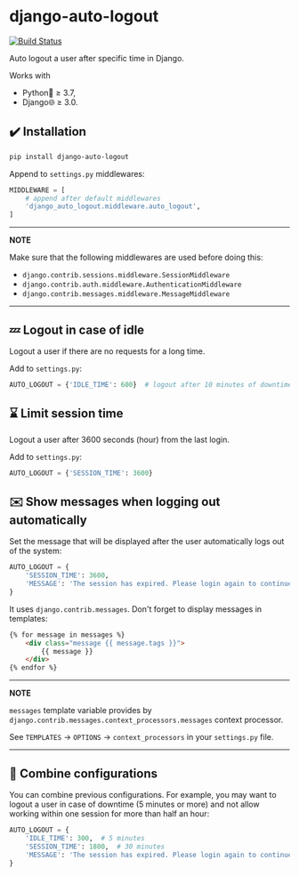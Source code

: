 # django-auto-logout

[![Build Status](https://app.travis-ci.com/bugov/django-auto-logout.svg?branch=master)](https://app.travis-ci.com/bugov/django-auto-logout)

Auto logout a user after specific time in Django.

Works with
- Python🐍 ≥ 3.7,
- Django🌐 ≥ 3.0.

## ✔️ Installation

```bash
pip install django-auto-logout
```

Append to `settings.py` middlewares:

```python
MIDDLEWARE = [
    # append after default middlewares
    'django_auto_logout.middleware.auto_logout',
]
```

---

**NOTE**

Make sure that the following middlewares are used before doing this:

- `django.contrib.sessions.middleware.SessionMiddleware`
- `django.contrib.auth.middleware.AuthenticationMiddleware`
- `django.contrib.messages.middleware.MessageMiddleware`

---

## 💤 Logout in case of idle

Logout a user if there are no requests for a long time.

Add to `settings.py`:

```python
AUTO_LOGOUT = {'IDLE_TIME': 600}  # logout after 10 minutes of downtime
```

## ⌛ Limit session time

Logout a user after 3600 seconds (hour) from the last login.

Add to `settings.py`:


```python
AUTO_LOGOUT = {'SESSION_TIME': 3600}
```

## ✉️ Show messages when logging out automatically

Set the message that will be displayed after the user automatically logs out of the system:

```python
AUTO_LOGOUT = {
    'SESSION_TIME': 3600,
    'MESSAGE': 'The session has expired. Please login again to continue.',
}
```

It uses `django.contrib.messages`. Don't forget to display messages in templates:

```html
{% for message in messages %}
    <div class="message {{ message.tags }}">
        {{ message }}
    </div>
{% endfor %}
```

---

**NOTE**

`messages` template variable provides by `django.contrib.messages.context_processors.messages`
context processor.

See `TEMPLATES` → `OPTIONS` → `context_processors` in your `settings.py` file.

---

## 🌈 Combine configurations

You can combine previous configurations. For example, you may want to logout a user
in case of downtime (5 minutes or more) and not allow working within one session
for more than half an hour:

```python
AUTO_LOGOUT = {
    'IDLE_TIME': 300,  # 5 minutes
    'SESSION_TIME': 1800,  # 30 minutes
    'MESSAGE': 'The session has expired. Please login again to continue.',
}
```
